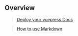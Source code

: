 ## Overview

>[Deploy your vuepress Docs](./deploy.md)

>[How to use Markdown](./markdown.md)

<CustomLayout/>